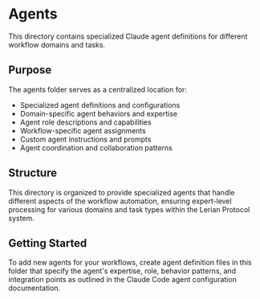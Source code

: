 # Agents

This directory contains specialized Claude agent definitions for different workflow domains and tasks.

## Purpose

The agents folder serves as a centralized location for:

- Specialized agent definitions and configurations
- Domain-specific agent behaviors and expertise
- Agent role descriptions and capabilities
- Workflow-specific agent assignments
- Custom agent instructions and prompts
- Agent coordination and collaboration patterns

## Structure

This directory is organized to provide specialized agents that handle different aspects of the workflow automation, ensuring expert-level processing for various domains and task types within the Lerian Protocol system.

## Getting Started

To add new agents for your workflows, create agent definition files in this folder that specify the agent's expertise, role, behavior patterns, and integration points as outlined in the Claude Code agent configuration documentation.
